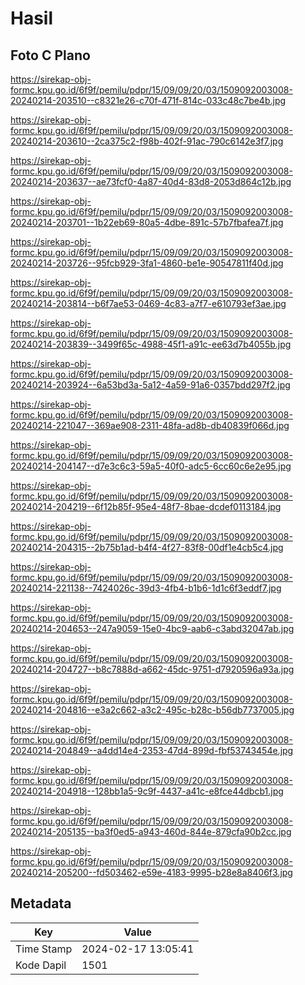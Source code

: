 # Hasil

## Foto C Plano

https://sirekap-obj-formc.kpu.go.id/6f9f/pemilu/pdpr/15/09/09/20/03/1509092003008-20240214-203510--c8321e26-c70f-471f-814c-033c48c7be4b.jpg

https://sirekap-obj-formc.kpu.go.id/6f9f/pemilu/pdpr/15/09/09/20/03/1509092003008-20240214-203610--2ca375c2-f98b-402f-91ac-790c6142e3f7.jpg

https://sirekap-obj-formc.kpu.go.id/6f9f/pemilu/pdpr/15/09/09/20/03/1509092003008-20240214-203637--ae73fcf0-4a87-40d4-83d8-2053d864c12b.jpg

https://sirekap-obj-formc.kpu.go.id/6f9f/pemilu/pdpr/15/09/09/20/03/1509092003008-20240214-203701--1b22eb69-80a5-4dbe-891c-57b7fbafea7f.jpg

https://sirekap-obj-formc.kpu.go.id/6f9f/pemilu/pdpr/15/09/09/20/03/1509092003008-20240214-203726--95fcb929-3fa1-4860-be1e-90547811f40d.jpg

https://sirekap-obj-formc.kpu.go.id/6f9f/pemilu/pdpr/15/09/09/20/03/1509092003008-20240214-203814--b6f7ae53-0469-4c83-a7f7-e610793ef3ae.jpg

https://sirekap-obj-formc.kpu.go.id/6f9f/pemilu/pdpr/15/09/09/20/03/1509092003008-20240214-203839--3499f65c-4988-45f1-a91c-ee63d7b4055b.jpg

https://sirekap-obj-formc.kpu.go.id/6f9f/pemilu/pdpr/15/09/09/20/03/1509092003008-20240214-203924--6a53bd3a-5a12-4a59-91a6-0357bdd297f2.jpg

https://sirekap-obj-formc.kpu.go.id/6f9f/pemilu/pdpr/15/09/09/20/03/1509092003008-20240214-221047--369ae908-2311-48fa-ad8b-db40839f066d.jpg

https://sirekap-obj-formc.kpu.go.id/6f9f/pemilu/pdpr/15/09/09/20/03/1509092003008-20240214-204147--d7e3c6c3-59a5-40f0-adc5-6cc60c6e2e95.jpg

https://sirekap-obj-formc.kpu.go.id/6f9f/pemilu/pdpr/15/09/09/20/03/1509092003008-20240214-204219--6f12b85f-95e4-48f7-8bae-dcdef0113184.jpg

https://sirekap-obj-formc.kpu.go.id/6f9f/pemilu/pdpr/15/09/09/20/03/1509092003008-20240214-204315--2b75b1ad-b4f4-4f27-83f8-00df1e4cb5c4.jpg

https://sirekap-obj-formc.kpu.go.id/6f9f/pemilu/pdpr/15/09/09/20/03/1509092003008-20240214-221138--7424026c-39d3-4fb4-b1b6-1d1c6f3eddf7.jpg

https://sirekap-obj-formc.kpu.go.id/6f9f/pemilu/pdpr/15/09/09/20/03/1509092003008-20240214-204653--247a9059-15e0-4bc9-aab6-c3abd32047ab.jpg

https://sirekap-obj-formc.kpu.go.id/6f9f/pemilu/pdpr/15/09/09/20/03/1509092003008-20240214-204727--b8c7888d-a662-45dc-9751-d7920596a93a.jpg

https://sirekap-obj-formc.kpu.go.id/6f9f/pemilu/pdpr/15/09/09/20/03/1509092003008-20240214-204816--e3a2c662-a3c2-495c-b28c-b56db7737005.jpg

https://sirekap-obj-formc.kpu.go.id/6f9f/pemilu/pdpr/15/09/09/20/03/1509092003008-20240214-204849--a4dd14e4-2353-47d4-899d-fbf53743454e.jpg

https://sirekap-obj-formc.kpu.go.id/6f9f/pemilu/pdpr/15/09/09/20/03/1509092003008-20240214-204918--128bb1a5-9c9f-4437-a41c-e8fce44dbcb1.jpg

https://sirekap-obj-formc.kpu.go.id/6f9f/pemilu/pdpr/15/09/09/20/03/1509092003008-20240214-205135--ba3f0ed5-a943-460d-844e-879cfa90b2cc.jpg

https://sirekap-obj-formc.kpu.go.id/6f9f/pemilu/pdpr/15/09/09/20/03/1509092003008-20240214-205200--fd503462-e59e-4183-9995-b28e8a8406f3.jpg


## Metadata

| Key        | Value               |
| ---------- | ------------------- |
| Time Stamp | 2024-02-17 13:05:41 |
| Kode Dapil | 1501                |



